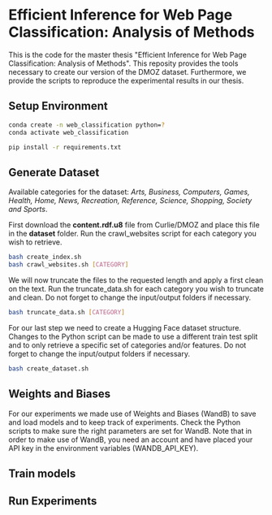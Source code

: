 # Efficient Inference for Web Page Classification: Analysis of Methods
This is the code for the master thesis "Efficient Inference for Web Page Classification: Analysis of Methods".
This reposity provides the tools necessary to create our version of the DMOZ dataset. Furthermore, we provide the scripts to reproduce the experimental results in our thesis.

## Setup Environment

```bash
conda create -n web_classification python=?
conda activate web_classification
```

```bash
pip install -r requirements.txt
```

## Generate Dataset
Available categories for the dataset: _Arts, Business, Computers, Games, Health, Home, News, Recreation, Reference, Science, Shopping, Society and Sports_.

First download the **content.rdf.u8** file from Curlie/DMOZ and place this file in the **dataset** folder. Run the crawl_websites script for each category you wish to retrieve.
```bash
bash create_index.sh
bash crawl_websites.sh [CATEGORY]
```

We will now truncate the files to the requested length and apply a first clean on the text. Run the truncate_data.sh for each category you wish to truncate and clean. Do not forget to change the input/output folders if necessary.
```bash
bash truncate_data.sh [CATEGORY]
```

For our last step we need to create a Hugging Face dataset structure. Changes to the Python script can be made to use a different train test split and to only retrieve a specific set of categories and/or features. Do not forget to change the input/output folders if necessary. 
```bash
bash create_dataset.sh
```

## Weights and Biases
For our experiments we made use of Weights and Biases (WandB) to save and load models and to keep track of experiments. Check the Python scripts to make sure the right parameters are set for WandB. Note that in order to make use of WandB, you need an account and have placed your API key in the environment variables (WANDB_API_KEY).

## Train models


## Run Experiments


##
